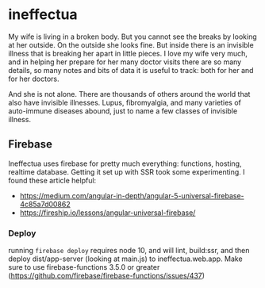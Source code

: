 
# ineffectua

My wife is living in a broken body. But you cannot see the breaks by looking at her outside. On the outside she looks fine. But inside there is an invisible illness that is breaking her apart in little pieces. I love my wife very much, and in helping her prepare for her many doctor visits there are so many details, so many notes and bits of data it is useful to track: both for her and for her doctors.

And she is not alone. There are thousands of others around the world that also have invisible illnesses. Lupus, fibromyalgia, and many varieties of auto-immune diseases abound, just to name a few classes of invisible illness.

## Firebase

Ineffectua uses firebase for pretty much everything: functions, hosting, realtime database. Getting it set up with SSR took some experimenting. I found these article helpful:
* https://medium.com/angular-in-depth/angular-5-universal-firebase-4c85a7d00862
* https://fireship.io/lessons/angular-universal-firebase/

### Deploy

running `firebase deploy` requires node 10, and will lint, build:ssr, and then deploy dist/app-server (looking at main.js) to ineffectua.web.app. Make sure to use firebase-functions 3.5.0 or greater (https://github.com/firebase/firebase-functions/issues/437)